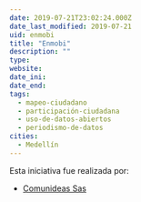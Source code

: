 ```yaml
---
date: 2019-07-21T23:02:24.000Z
date_last_modified: 2019-07-21
uid: enmobi
title: "Enmobi"
description: ""
type: 
website: 
date_ini: 
date_end: 
tags:
  - mapeo-ciudadano
  - participación-ciudadana
  - uso-de-datos-abiertos
  - periodismo-de-datos
cities: 
  - Medellín
---
```


Esta iniciativa fue realizada por:

- [Comunideas Sas](/organizaciones/comunideas-sas)
